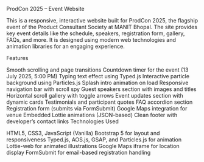 ProdCon 2025 – Event Website

This is a responsive, interactive website built for ProdCon 2025, the flagship event of the Product Consultant Society at MANIT Bhopal. The site provides key event details like the schedule, speakers, registration form, gallery, FAQs, and more. It is designed using modern web technologies and animation libraries for an engaging experience.

Features

Smooth scrolling and page transitions
Countdown timer for the event (13 July 2025, 5:00 PM)
Typing text effect using Typed.js
Interactive particle background using Particles.js
Splash intro animation on load
Responsive navigation bar with scroll spy
Guest speakers section with images and titles
Horizontal scroll gallery with toggle arrows
Event updates section with dynamic cards
Testimonials and participant quotes
FAQ accordion section
Registration form (submits via FormSubmit)
Google Maps integration for venue
Embedded Lottie animations (JSON-based)
Clean footer with developer’s contact links
Technologies Used

HTML5, CSS3, JavaScript (Vanilla)
Bootstrap 5 for layout and responsiveness
Typed.js, AOS.js, GSAP, and Particles.js for animation
Lottie-web for animated illustrations
Google Maps iframe for location display
FormSubmit for email-based registration handling
